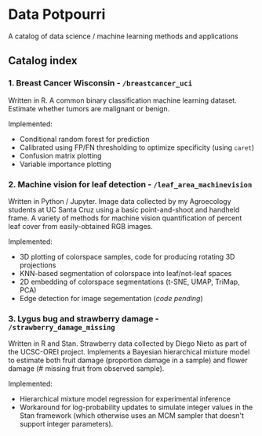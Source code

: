 # Data Potpourri

A catalog of data science / machine learning methods and applications


## Catalog index

### 1. Breast Cancer Wisconsin - `/breastcancer_uci`

Written in R. A common binary classification machine learning dataset. Estimate whether tumors are malignant or benign. 

Implemented:
- Conditional random forest for prediction
- Calibrated using FP/FN thresholding to optimize specificity (using `caret`)
- Confusion matrix plotting
- Variable importance plotting


### 2. Machine vision for leaf detection - `/leaf_area_machinevision`

Written in Python / Jupyter. Image data collected by my Agroecology students at UC Santa Cruz using a basic point-and-shoot and handheld frame. A variety of methods for machine vision quantification of percent leaf cover from easily-obtained RGB images. 

Implemented:
- 3D plotting of colorspace samples, code for producing rotating 3D projections
- KNN-based segmentation of colorspace into leaf/not-leaf spaces
- 2D embedding of colorspace segmentations (t-SNE, UMAP, TriMap, PCA)
- Edge detection for image segementation (*code pending*)


### 3. Lygus bug and strawberry damage - `/strawberry_damage_missing`

Written in R and Stan. Strawberry data collected by Diego Nieto as part of the UCSC-OREI project. Implements a Bayesian hierarchical mixture model to estimate both fruit damage (proportion damage in a sample) and flower damage (# missing fruit from observed sample). 

Implemented: 
- Hierarchical mixture model regression for experimental inference
- Workaround for log-probability updates to simulate integer values in the Stan framework (which otherwise uses an MCM sampler that doesn't support integer parameters). 

